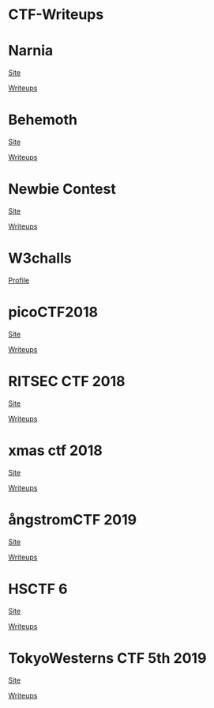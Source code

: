 # CTF-Writeups

<h1>Narnia</h1>
<p/><a href="http://overthewire.org/wargames/narnia">Site</a>
<p/><a href="https://github.com/MarcoGarlet/CTF-Writeups/tree/master/narnia">Writeups</a>
<h1>Behemoth</h1>
<p/><a href="http://overthewire.org/wargames/behemoth">Site</a>
<p/><a href="https://github.com/MarcoGarlet/CTF-Writeups/tree/master/behemoth">Writeups</a>
<h1>Newbie Contest</h1>
<p/><a href="https://www.newbiecontest.org">Site</a>
<p/><a href="https://github.com/MarcoGarlet/CTF-Writeups/tree/master/newbie">Writeups</a>
<h1>W3challs</h1>
<p/><a href="https://w3challs.com/profile/Mark">Profile</a>
<h1>picoCTF2018</h1>
<p/><a href="https://2018game.picoctf.com">Site</a>
<p/><a href="https://github.com/MarcoGarlet/CTF-Writeups/tree/master/picoCTF2018">Writeups</a>
<h1>RITSEC CTF 2018</h1>
<p/><a href="https://ctf.ritsec.club/">Site</a>
<p/><a href="https://github.com/MarcoGarlet/CTF-Writeups/tree/master/RITSEC2018">Writeups</a>
<h1>xmas ctf 2018</h1>
<p/><a href="https://www.xmas-ctf.cf/">Site</a>
<p/><a href="https://github.com/MarcoGarlet/CTF-Writeups/tree/master/xmas-ctf-2018">Writeups</a>
<h1>ångstromCTF 2019</h1>
<p/><a href="https://2019.angstromctf.com">Site</a>
<p/><a href="https://github.com/MarcoGarlet/CTF-Writeups/tree/master/angstrom2019">Writeups</a>
<h1>HSCTF 6</h1>
<p/><a href="https://ctf.hsctf.com">Site</a>
<p/><a href="https://github.com/MarcoGarlet/CTF-Writeups/tree/master/HSCTF6">Writeups</a>
<h1>TokyoWesterns CTF 5th 2019</h1>
<p/><a href="https://ctf.westerns.tokyo">Site</a>
<p/><a href="https://github.com/MarcoGarlet/CTF-Writeups/tree/master/TokyoWesterns2019">Writeups</a>

